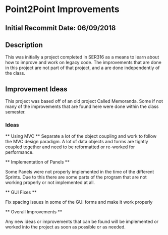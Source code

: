 # Point2Point Improvements

## Initial Recommit Date: 06/09/2018 ##

## Description ##

This was initially a project completed in SER316 as a means to learn about how to improve
and work on legacy code.
The improvements that are done in this project are not part of that project, and a are
done independently of the class.

## Improvement Ideas ##

This project was based off of an old project Called Memoranda. Some if not many of the improvements that are found here were done within the class semester.

### Ideas ###

** Using MVC **
Separate a lot of the object coupling and work to follow the MVC design paradigm. A lot of data objects and forms are tightly coupled together and need to be reformatted or re-worked for performance.

** Implementation of Panels **

Some Panels were not properly implemented in the time of the different Sprints. Due to this there are some parts of the program that are not working properly or not implemented at all.

** GUI Fixes **

Fix spacing issues in some of the GUI forms and make it work properly 

** Overall Improvements **

Any new ideas or improvements that can be found will be implemented or worked into the project as soon as possible or as needed.

